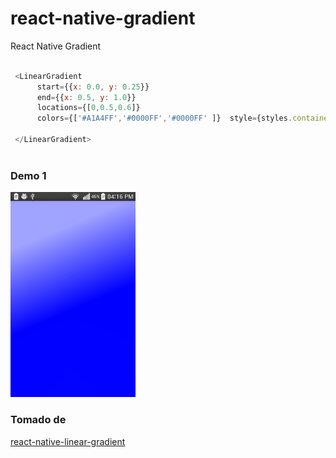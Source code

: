 # react-native-gradient

React Native Gradient

```javascript

 <LinearGradient 
      start={{x: 0.0, y: 0.25}} 
      end={{x: 0.5, y: 1.0}}
      locations={[0,0.5,0.6]} 
      colors={['#A1A4FF','#0000FF','#0000FF' ]}  style={styles.container}>
     
 </LinearGradient>
 
 ```


### Demo 1
<img width="200" alt="Demo1" src="https://github.com/sbpinilla/react-native-gradient/blob/master/demo/demo.png">

### Tomado de 
[react-native-linear-gradient](https://www.npmjs.com/package/react-native-linear-gradient)
